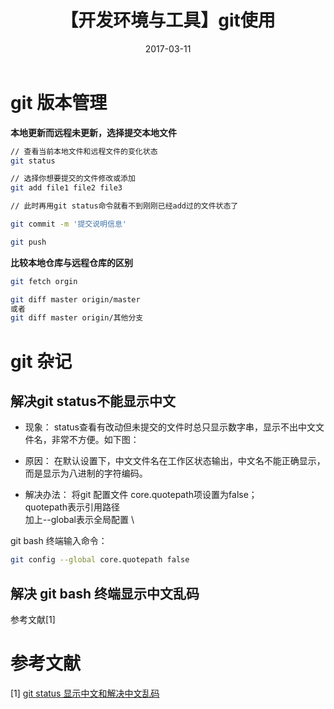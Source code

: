 ﻿---
title: 【开发环境与工具】git使用
date: 2017-03-11
tags:
categories: ["开发环境与工具"]
mathjax: true
---
<!-- more -->

# git 版本管理

**本地更新而远程未更新，选择提交本地文件**
```bash
// 查看当前本地文件和远程文件的变化状态
git status

// 选择你想要提交的文件修改或添加
git add file1 file2 file3

// 此时再用git status命令就看不到刚刚已经add过的文件状态了

git commit -m '提交说明信息'

git push
```


**比较本地仓库与远程仓库的区别**
```bash
git fetch orgin

git diff master origin/master
或者
git diff master origin/其他分支
```


# git 杂记
## 解决git status不能显示中文
- 现象：
status查看有改动但未提交的文件时总只显示数字串，显示不出中文文件名，非常不方便。如下图：


- 原因：
在默认设置下，中文文件名在工作区状态输出，中文名不能正确显示，而是显示为八进制的字符编码。

- 解决办法：
将git 配置文件 core.quotepath项设置为false；\
quotepath表示引用路径 \
加上--global表示全局配置 \

git bash 终端输入命令：
```bash
git config --global core.quotepath false
```

## 解决 git bash 终端显示中文乱码
参考文献[1]


# 参考文献
[1] [git status 显示中文和解决中文乱码](https://blog.csdn.net/u012145252/article/details/81775362)
